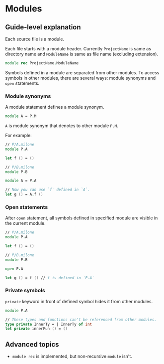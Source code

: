 # Modules

## Guide-level explanation

Each source file is a module.

Each file starts with a module header.
Currently `ProjectName` is same as directory name and `ModuleName` is same as file name (excluding extension).

```fsharp
module rec ProjectName.ModuleName
```

Symbols defined in a module are separated from other modules.
To access symbols in other modules, there are several ways: module synonyms and `open` statements.

### Module synonyms

A module statement defines a module synonym.

```fsharp
module A = P.M
```

`A` is module synonym that denotes to other module `P.M`.

For example:

```fsharp
// P/A.milone
module P.A

let f () = ()
```

```fsharp
// P/B.milone
module P.B

module A = P.A

// Now you can use `f` defined in `A`.
let g () = A.f ()
```

### Open statements

After `open` statement, all symbols defined in specified module are visible in the current module.

```fsharp
// P/A.milone
module P.A

let f () = ()
```

```fsharp
// P/B.milone
module P.B

open P.A

let g () = f () // f is defined in `P.A`
```

### Private symbols

`private` keyword in front of defined symbol hides it from other modules.

```fsharp
module P.A

// These types and functions can't be referenced from other modules.
type private InnerTy = | InnerTy of int
let private innerFun () = ()
```

## Advanced topics

- `module rec` is implemented, but non-recursive `module` isn't.

